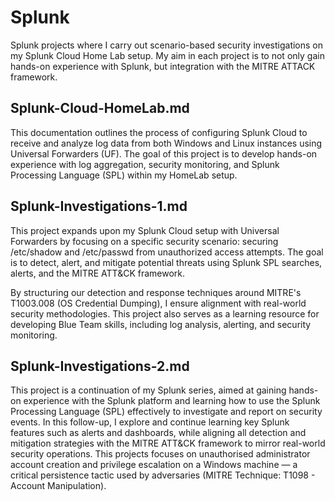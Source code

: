 # Splunk
Splunk projects where I carry out scenario-based security investigations on my Splunk Cloud Home Lab setup. My aim in each project is to not only gain hands-on experience with Splunk, but integration with the MITRE ATTACK framework.

## Splunk-Cloud-HomeLab.md
This documentation outlines the process of configuring Splunk Cloud to receive and analyze log data from both Windows and Linux instances using Universal Forwarders (UF). The goal of this project is to develop hands-on experience with log aggregation, security monitoring, and Splunk Processing Language (SPL) within my HomeLab setup.

## Splunk-Investigations-1.md
This project expands upon my Splunk Cloud setup with Universal Forwarders by focusing on a specific security scenario: securing /etc/shadow and /etc/passwd from unauthorized access attempts. The goal is to detect, alert, and mitigate potential threats using Splunk SPL searches, alerts, and the MITRE ATT&CK framework.

By structuring our detection and response techniques around MITRE's T1003.008 (OS Credential Dumping), I ensure alignment with real-world security methodologies. This project also serves as a learning resource for developing Blue Team skills, including log analysis, alerting, and security monitoring.

## Splunk-Investigations-2.md
This project is a continuation of my Splunk series, aimed at gaining hands-on experience with the Splunk platform and learning how to use the Splunk Processing Language (SPL) effectively to investigate and report on security events. In this follow-up, I explore and continue learning key Splunk features such as alerts and dashboards, while aligning all detection and mitigation strategies with the MITRE ATT&CK framework to mirror real-world security operations. This projects focuses on unauthorised administrator account creation and privilege escalation on a Windows machine — a critical persistence tactic used by adversaries (MITRE Technique: T1098 - Account Manipulation).
